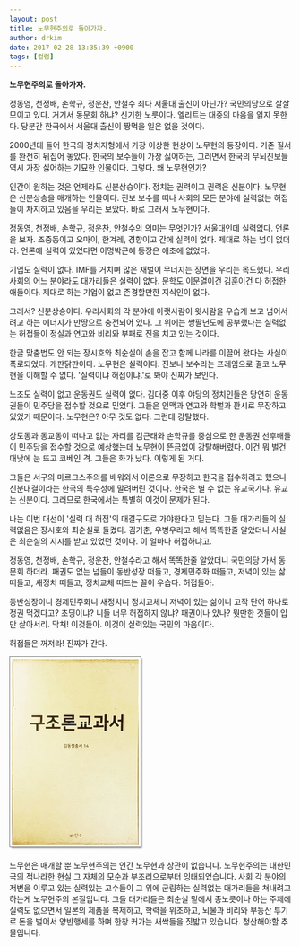 ```yaml
---
layout: post
title: 노무현주의로 돌아가자.
author: drkim
date: 2017-02-28 13:35:39 +0900
tags: [컬럼]
---
```

**노무현주의로 돌아가자.**

  


정동영, 천정배, 손학규, 정운찬, 안철수 죄다 서울대 출신이 아닌가? 국민의당으로 살살 모이고 있다. 거기서 동문회 하냐? 신기한 노릇이다. 엘리트는 대중의 마음을 읽지 못한다. 당분간 한국에서 서울대 출신이 짱먹을 일은 없을 것이다.

  


2000년대 들어 한국의 정치지형에서 가장 이상한 현상이 노무현의 등장이다. 기존 질서를 완전히 뒤집어 놓았다. 한국의 보수들이 가장 싫어하는, 그러면서 한국의 무뇌진보들 역시 가장 싫어하는 기묘한 인물이다. 그렇다. 왜 노무현인가? 

  


인간이 원하는 것은 언제라도 신분상승이다. 정치는 권력이고 권력은 신분이다. 노무현은 신분상승을 매개하는 인물이다. 진보 보수를 떠나 사회의 모든 분야에 실력없는 허접들이 차지하고 있음을 우리는 보았다. 바로 그래서 노무현이다. 

  


정동영, 천정배, 손학규, 정운찬, 안철수의 의미는 무엇인가? 서울대인데 실력없다. 언론을 보자. 조중동이고 오마이, 한겨레, 경향이고 간에 실력이 없다. 제대로 하는 넘이 없더라. 언론에 실력이 있었다면 이명박근혜 등장은 애초에 없었다.

  


기업도 실력이 없다. IMF를 거치며 많은 재벌이 무너지는 장면을 우리는 목도했다. 우리 사회의 어느 분야라도 대가리들은 실력이 없다. 문학도 이문열이건 김훈이건 다 허접한 애들이다. 제대로 하는 기업이 없고 존경할만한 지식인이 없다. 

  


그래서? 신분상승이다. 우리사회의 각 분야에 아랫사람이 윗사람을 우습게 보고 넘어서려고 하는 에너지가 만땅으로 충전되어 있다. 그 위에는 쌍팔년도에 공부했다는 실력없는 허접들이 정실과 연고와 비리와 부패로 진을 치고 있는 것이다. 

  


한글 맞춤법도 안 되는 장시호와 최순실이 손을 잡고 함께 나라를 이끌어 왔다는 사실이 폭로되었다. 개판닭판이다. 노무현은 실력이다. 진보나 보수라는 프레임으로 결코 노무현을 이해할 수 없다. '실력이냐 허접이냐.'로 봐야 진짜가 보인다.

  


노조도 실력이 없고 운동권도 실력이 없다. 김대중 이후 야당의 정치인들은 당연히 운동권들이 민주당을 접수할 것으로 믿었다. 그들은 인맥과 연고와 학벌과 꽌시로 무장하고 있었기 때문이다. 노무현은? 아무 것도 없다. 그런데 강탈했다. 

  


상도동과 동교동이 떠나고 없는 자리를 김근태와 손학규를 중심으로 한 운동권 선후배들이 민주당을 접수할 것으로 예상했는데 노무현이 뜬금없이 강탈해버렸다. 이건 뭐 벌건 대낮에 눈 뜨고 코베인 격. 그들은 화가 났다. 이렇게 된 거다.

  


그들은 서구의 마르크스주의를 배워와서 이론으로 무장하고 한국을 접수하려고 했으나 신분대결이라는 한국의 특수성에 말려버린 것이다. 한국은 별 수 없는 유교국가다. 유교는 신분이다. 그러므로 한국에서는 특별히 이것이 문제가 된다.

  


나는 이번 대선이 '실력 대 허접'의 대결구도로 가야한다고 믿는다. 그들 대가리들의 실력없음은 장시호와 최순실로 들켰다. 김기춘, 우병우라고 해서 똑똑한줄 알았더니 사실은 최순실의 지시를 받고 있었던 것이다. 이 얼마나 허접하냐고. 

  


정동영, 천정배, 손학규, 정운찬, 안철수라고 해서 똑똑한줄 알았더니 국민의당 가서 동문회 하더라. 패권도 없는 넘들이 동반성장 떠들고, 경제민주화 떠들고, 저녁이 있는 삶 떠들고, 새정치 떠들고, 정치교체 떠드는 꼴이 우습다. 허접들아. 

  


동반성장이니 경제민주화니 새정치니 정치교체니 저녁이 있는 삶이니 고작 단어 하나로 정권 먹겠다고? 초딩이냐? 니들 너무 허접하지 않냐? 패권이나 있나? 뭣만한 것들이 입만 살아서리. 닥쳐! 이것들아. 이것이 실력있는 국민의 마음이다. 

  


허접들은 꺼져라! 진짜가 간다.

  



 ![](/files/attach/images/199/125/814/20170108_234810.jpg) 

  


노무현은 매개할 뿐 노무현주의는 인간 노무현과 상관이 없습니다. 노무현주의는 대한민국의 적나라한 현실 그 자체의 모순과 부조리으로부터 잉태되었습니다. 사회 각 분야의 저변을 이루고 있는 실력있는 고수들이 그 위에 군림하는 실력없는 대가리들을 쳐내려고 하는게 노무현주의 본질입니다. 그들 대가리들은 최순실 밑에서 종노릇이나 하는 주제에 실력도 없으면서 일본의 제품을 복제하고, 학력을 위조하고, 뇌물과 비리와 부동산 투기로 돈을 벌어서 양반행세를 하며 한창 커가는 새싹들을 짓밟고 있습니다. 청산해야할 추물입니다.
